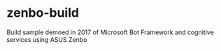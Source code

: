 # zenbo-build
Build sample demoed in 2017 of Microsoft Bot Framework and cognitive services using ASUS Zenbo
